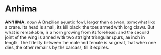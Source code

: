 # Anhima

**AN'HIMA**, _noun_ A Brazilian aquatic fowl, larger than a swan, somewhat like a crane. Its head is small, its bill black, the toes armed with long claws. But what is remarkable, is a horn growing from its forehead; and the second joint of the wing is armed with two straight triangular spurs, an inch in length. The fidelity between the male and female is so great, that when one dies, the other remains by the carcass, till it expires.